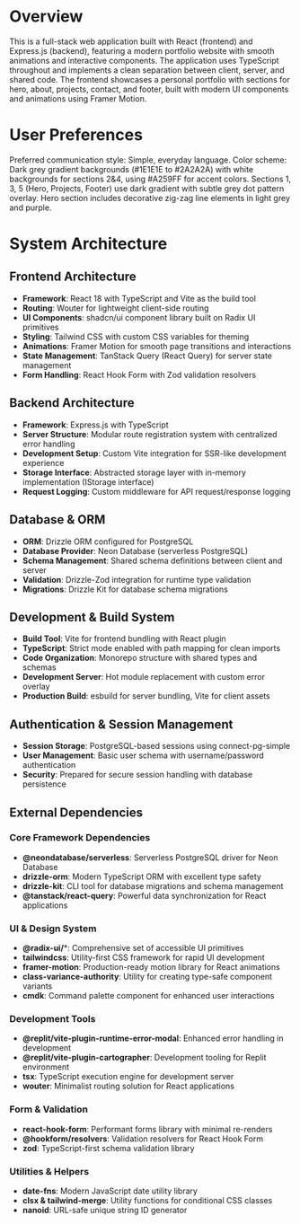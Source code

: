 # Overview

This is a full-stack web application built with React (frontend) and Express.js (backend), featuring a modern portfolio website with smooth animations and interactive components. The application uses TypeScript throughout and implements a clean separation between client, server, and shared code. The frontend showcases a personal portfolio with sections for hero, about, projects, contact, and footer, built with modern UI components and animations using Framer Motion.

# User Preferences

Preferred communication style: Simple, everyday language.
Color scheme: Dark grey gradient backgrounds (#1E1E1E to #2A2A2A) with white backgrounds for sections 2&4, using #A259FF for accent colors. Sections 1, 3, 5 (Hero, Projects, Footer) use dark gradient with subtle grey dot pattern overlay. Hero section includes decorative zig-zag line elements in light grey and purple.

# System Architecture

## Frontend Architecture
- **Framework**: React 18 with TypeScript and Vite as the build tool
- **Routing**: Wouter for lightweight client-side routing
- **UI Components**: shadcn/ui component library built on Radix UI primitives
- **Styling**: Tailwind CSS with custom CSS variables for theming
- **Animations**: Framer Motion for smooth page transitions and interactions
- **State Management**: TanStack Query (React Query) for server state management
- **Form Handling**: React Hook Form with Zod validation resolvers

## Backend Architecture
- **Framework**: Express.js with TypeScript
- **Server Structure**: Modular route registration system with centralized error handling
- **Development Setup**: Custom Vite integration for SSR-like development experience
- **Storage Interface**: Abstracted storage layer with in-memory implementation (IStorage interface)
- **Request Logging**: Custom middleware for API request/response logging

## Database & ORM
- **ORM**: Drizzle ORM configured for PostgreSQL
- **Database Provider**: Neon Database (serverless PostgreSQL)
- **Schema Management**: Shared schema definitions between client and server
- **Validation**: Drizzle-Zod integration for runtime type validation
- **Migrations**: Drizzle Kit for database schema migrations

## Development & Build System
- **Build Tool**: Vite for frontend bundling with React plugin
- **TypeScript**: Strict mode enabled with path mapping for clean imports
- **Code Organization**: Monorepo structure with shared types and schemas
- **Development Server**: Hot module replacement with custom error overlay
- **Production Build**: esbuild for server bundling, Vite for client assets

## Authentication & Session Management
- **Session Storage**: PostgreSQL-based sessions using connect-pg-simple
- **User Management**: Basic user schema with username/password authentication
- **Security**: Prepared for secure session handling with database persistence

## External Dependencies

### Core Framework Dependencies
- **@neondatabase/serverless**: Serverless PostgreSQL driver for Neon Database
- **drizzle-orm**: Modern TypeScript ORM with excellent type safety
- **drizzle-kit**: CLI tool for database migrations and schema management
- **@tanstack/react-query**: Powerful data synchronization for React applications

### UI & Design System
- **@radix-ui/***: Comprehensive set of accessible UI primitives
- **tailwindcss**: Utility-first CSS framework for rapid UI development
- **framer-motion**: Production-ready motion library for React animations
- **class-variance-authority**: Utility for creating type-safe component variants
- **cmdk**: Command palette component for enhanced user interactions

### Development Tools
- **@replit/vite-plugin-runtime-error-modal**: Enhanced error handling in development
- **@replit/vite-plugin-cartographer**: Development tooling for Replit environment
- **tsx**: TypeScript execution engine for development server
- **wouter**: Minimalist routing solution for React applications

### Form & Validation
- **react-hook-form**: Performant forms library with minimal re-renders
- **@hookform/resolvers**: Validation resolvers for React Hook Form
- **zod**: TypeScript-first schema validation library

### Utilities & Helpers
- **date-fns**: Modern JavaScript date utility library
- **clsx & tailwind-merge**: Utility functions for conditional CSS classes
- **nanoid**: URL-safe unique string ID generator
